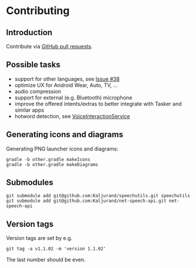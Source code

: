 Contributing
============

Introduction
------------

Contribute via [GitHub pull requests](https://help.github.com/articles/using-pull-requests/).


Possible tasks
--------------

- support for other languages, see [Issue #38](https://github.com/Kaljurand/K6nele/issues/38)
- optimize UX for Android Wear, Auto, TV, ...
- audio compression
- support for external (e.g. Bluetooth) microphone
- improve the offered intents/extras to better integrate with Tasker and similar apps
- hotword detection, see [VoiceInteractionService](https://developer.android.com/reference/android/service/voice/VoiceInteractionService.html)


Generating icons and diagrams
-----------------------------

Generating PNG launcher icons and diagrams:

    gradle -b other.gradle makeIcons
    gradle -b other.gradle makeDiagrams


Submodules
----------

    git submodule add git@github.com:Kaljurand/speechutils.git speechutils
    git submodule add git@github.com:Kaljurand/net-speech-api.git net-speech-api


Version tags
------------

Version tags are set by e.g.

    git tag -a v1.1.02 -m 'version 1.1.02'

The last number should be even.
